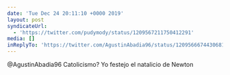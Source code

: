 ```yaml
---
date: 'Tue Dec 24 20:11:10 +0000 2019'
layout: post
syndicateUrl:
  - 'https://twitter.com/pudymody/status/1209567211750412291'
media: []
inReplyTo: 'https://twitter.com/AgustinAbadia96/status/1209566674430681088'
---
```

@AgustinAbadia96 Catolicismo? Yo festejo el natalicio de Newton